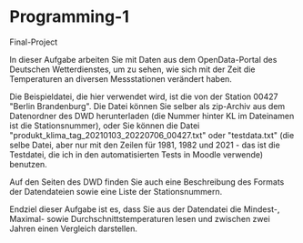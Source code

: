 # Programming-1
Final-Project

In dieser Aufgabe arbeiten Sie mit Daten aus dem OpenData-Portal des Deutschen Wetterdienstes, um zu sehen, wie sich mit der Zeit die Temperaturen an diversen Messstationen verändert haben.

Die Beispieldatei, die hier verwendet wird, ist die von der Station 00427 "Berlin Brandenburg". Die Datei können Sie selber als zip-Archiv aus dem Datenordner des DWD herunterladen (die Nummer hinter KL im Dateinamen ist die Stationsnummer), oder Sie können die Datei "produkt_klima_tag_20210103_20220706_00427.txt" oder "testdata.txt" (die selbe Datei, aber nur mit den Zeilen für 1981, 1982 und 2021 - das ist die Testdatei, die ich in den automatisierten Tests in Moodle verwende) benutzen.

Auf den Seiten des DWD finden Sie auch eine Beschreibung des Formats der Datendateien sowie eine Liste der Stationsnummern.

Endziel dieser Aufgabe ist es, dass Sie aus der Datendatei die Mindest-, Maximal- sowie Durchschnittstemperaturen lesen und zwischen zwei Jahren einen Vergleich darstellen.
